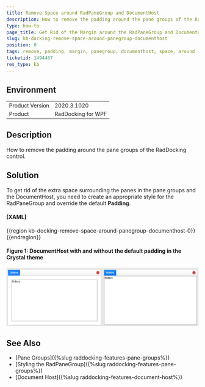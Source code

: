 ```yaml
---
title: Remove Space around RadPaneGroup and DocumentHost
description: How to remove the padding around the pane groups of the RadDocking control.
type: how-to
page_title: Get Rid of the Margin around the RadPaneGroup and DocumentHost
slug: kb-docking-remove-space-around-panegroup-documenthost
position: 0
tags: remove, padding, margin, panegroup, documenthost, space, around
ticketid: 1494467
res_type: kb
---
```


## Environment
<table>
	<tbody>
		<tr>
			<td>Product Version</td>
			<td>2020.3.1020</td>
		</tr>
		<tr>
			<td>Product</td>
			<td>RadDocking for WPF</td>
		</tr>
	</tbody>
</table>

## Description

How to remove the padding around the pane groups of the RadDocking control.

## Solution

To get rid of the extra space surrounding the panes in the pane groups and the DocumentHost, you need to create an appropriate style for the RadPaneGroup and override the default **Padding**.

#### __[XAML]__
{{region kb-docking-remove-space-around-panegroup-documenthost-0}}
    <!-- If you're using the NoXaml binaries, you need to base the custom style on the default one for the control, like so:
    <Style TargetType="telerik:RadPaneGroup" BasedOn="{StaticResource RadPaneGroupStyle}"> -->
	<Style TargetType="telerik:RadPaneGroup">
		<Setter Property="Padding" Value="0" />
	</Style>
{{endregion}}

#### Figure 1: DocumentHost with and without the default padding in the Crystal theme

![DocumentHost with and without the default padding in the Crystal theme](images/kb-docking-remove-space-around-panegroup-documenthost.png)

## See Also

* [Pane Groups]({%slug raddocking-features-pane-groups%})
* [Styling the RadPaneGroup]({%slug raddocking-features-pane-groups%})
* [Document Host]({%slug raddocking-features-document-host%})